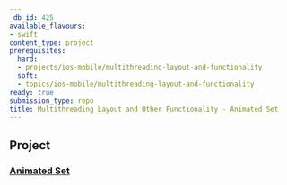 ```yaml
---
_db_id: 425
available_flavours:
- swift
content_type: project
prerequisites:
  hard:
  - projects/ios-mobile/multithreading-layout-and-functionality
  soft:
  - topics/ios-mobile/multithreading-layout-and-functionality
ready: true
submission_type: repo
title: Multithreading Layout and Other Functionality - Animated Set
---
```


## Project

### [Animated Set](<Programming%20Project%204_%20Animated%20Set%20(1).pdf>)